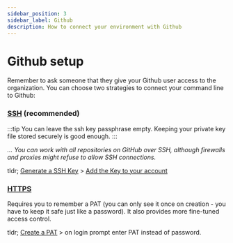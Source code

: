```yaml
---
sidebar_position: 3
sidebar_label: Github
description: How to connect your environment with Github
---
```


# Github setup

Remember to ask someone that they give your Github user access to the organization. You can choose two strategies to connect your command line to Github:

### [SSH](https://docs.github.com/en/authentication/keeping-your-account-and-data-secure/about-authentication-to-github#ssh) (recommended)

:::tip
You can leave the ssh key passphrase empty. Keeping your private key file stored securely is good enough.
:::

_... You can work with all repositories on GitHub over SSH, although firewalls and proxies might refuse to allow SSH connections._

tldr; [Generate a SSH Key](https://docs.github.com/en/authentication/connecting-to-github-with-ssh/generating-a-new-ssh-key-and-adding-it-to-the-ssh-agent) > [Add the Key to your account](https://docs.github.com/en/authentication/connecting-to-github-with-ssh/adding-a-new-ssh-key-to-your-github-account)

### [HTTPS](https://docs.github.com/en/authentication/keeping-your-account-and-data-secure/about-authentication-to-github#https)

Requires you to remember a PAT (you can only see it once on creation - you have to keep it safe just like a password). It also provides more fine-tuned access control.

tldr; [Create a PAT](https://docs.github.com/en/authentication/keeping-your-account-and-data-secure/creating-a-personal-access-token) > on login prompt enter PAT instead of password.
